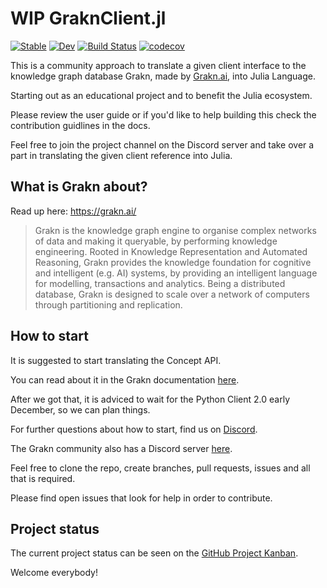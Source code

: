 # WIP GraknClient.jl
[![Stable](https://img.shields.io/badge/docs-stable-blue.svg)](https://Humans-of-Julia.github.io/GraknClient.jl/stable)
[![Dev](https://img.shields.io/badge/docs-dev-blue.svg)](https://Humans-of-Julia.github.io/GraknClient.jl/dev)
[![Build Status](https://github.com/Humans-of-Julia/GraknClient.jl/workflows/CI/badge.svg)](https://github.com/Humans-of-Julia/GraknClient.jl/actions)
[![codecov](https://codecov.io/gh/Humans-of-Julia/GraknClient.jl/branch/main/graph/badge.svg?token=9SQ8WB8KVM)](https://codecov.io/gh/Humans-of-Julia/GraknClient.jl)

This is a community approach to translate a given client interface to the knowledge graph database Grakn, made by [Grakn.ai](https://grakn.ai/), into Julia Language.

Starting out as an educational project and to benefit the Julia ecosystem.

Please review the user guide or if you'd like to help building this check the contribution guidlines in the docs.

Feel free to join the project channel on the Discord server and take over a part in translating the given client reference into Julia.

## What is Grakn about?

Read up here: https://grakn.ai/

> Grakn is the knowledge graph engine to organise complex networks of data and making it queryable, by performing knowledge engineering. Rooted in Knowledge Representation and Automated Reasoning, Grakn provides the 
> knowledge foundation for cognitive and intelligent (e.g. AI) systems, by providing an intelligent language for modelling, transactions and analytics. Being a distributed database, Grakn is designed to scale over a 
> network of computers through partitioning and replication.

## How to start

It is suggested to start translating the Concept API.

You can read about it in the Grakn documentation [here](https://dev.grakn.ai/docs/concept-api/overview).


After we got that, it is adviced to wait for the Python Client 2.0 early December, so we can plan things.

For further questions about how to start, find us on [Discord](https://discord.gg/GdjHCNW8c8).

The Grakn community also has a Discord server [here](https://discord.gg/HBJXnzRgmx).

Feel free to clone the repo, create branches, pull requests, issues and all that is required.

Please find open issues that look for help in order to contribute.

## Project status

The current project status can be seen on the [GitHub Project Kanban](https://github.com/Humans-of-Julia/GraknClient.jl/projects/1).


Welcome everybody!


